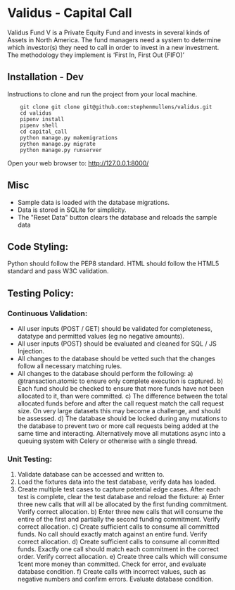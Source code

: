 # Validus - Capital Call

Validus Fund V is a Private Equity Fund and invests in several kinds of Assets in North America. The fund managers need a system to determine which investor(s) they need to call in order to invest in a new investment. The methodology they implement is ‘First In, First Out (FIFO)’

## Installation - Dev

Instructions to clone and run the project from your local machine.

```
	git clone git clone git@github.com:stephenmullens/validus.git
	cd validus
	pipenv install
	pipenv shell
	cd capital_call
	python manage.py makemigrations
	python manage.py migrate
	python manage.py runserver
```
Open your web browser to:
http://127.0.0.1:8000/

## Misc
- Sample data is loaded with the database migrations.
- Data is stored in SQLite for simplicity.
- The "Reset Data" button clears the database and reloads the sample data


## Code Styling:
Python should follow the PEP8 standard.
HTML should follow the HTML5 standard and pass W3C validation.


## Testing Policy:

### Continuous Validation:
- All user inputs (POST / GET) should be validated for completeness, datatype and permitted values (eg no negative amounts).
- All user inputs (POST) should be evaluated and cleaned for SQL / JS Injection.
- All changes to the database should be vetted such that the changes follow all necessary matching rules.
- All changes to the database should perform the following:
a) @transaction.atomic to ensure only complete execution is captured.
b) Each fund should be checked to ensure that more funds have not been allocated to it, than were committed.
c) The difference between the total allocated funds before and after the call request match the call request size. On very large datasets this may become a challenge, and should be assessed.
d) The database should be locked during any mutations to the database to prevent two or more call requests being added at the same time and interacting. Alternatively move all mutations async into a queuing system with Celery or otherwise with a single thread.


### Unit Testing:
1) Validate database can be accessed and written to.
2) Load the fixtures data into the test database, verify data has loaded.
3) Create multiple test cases to capture potential edge cases. After each test is complete, clear the test database and reload the fixture:
a) Enter three new calls that will all be allocated by the first funding commitment. Verify correct allocation.
b) Enter three new calls that will consume the entire of the first and partially the second funding commitment. Verify correct allocation.
c) Create sufficient calls to consume all committed funds. No call should exactly match against an entire fund. Verify correct allocation.
d) Create sufficient calls to consume all committed funds. Exactly one call should match each commitment in the correct order. Verify correct allocation.
e) Create three calls which will consume 1cent more money than committed. Check for error, and evaluate database condition.
f) Create calls with incorrect values, such as negative numbers and confirm errors. Evaluate database condition.
